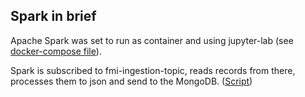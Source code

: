 ## Spark in brief

Apache Spark was set to run as container and using jupyter-lab (see [docker-compose file](https://github.com/ksenia-tabakova/api-kafka-spark-mongodb-streamlit_pipeline/blob/main/Spark/docker-compose-kafka-spark.yml)).

Spark is subscribed to fmi-ingestion-topic, reads records from there, processes them to json and send to the MongoDB. ([Script](https://github.com/ksenia-tabakova/api-kafka-spark-mongodb-streamlit_pipeline/blob/main/Spark/spark-stream-mongodb.ipynb))
